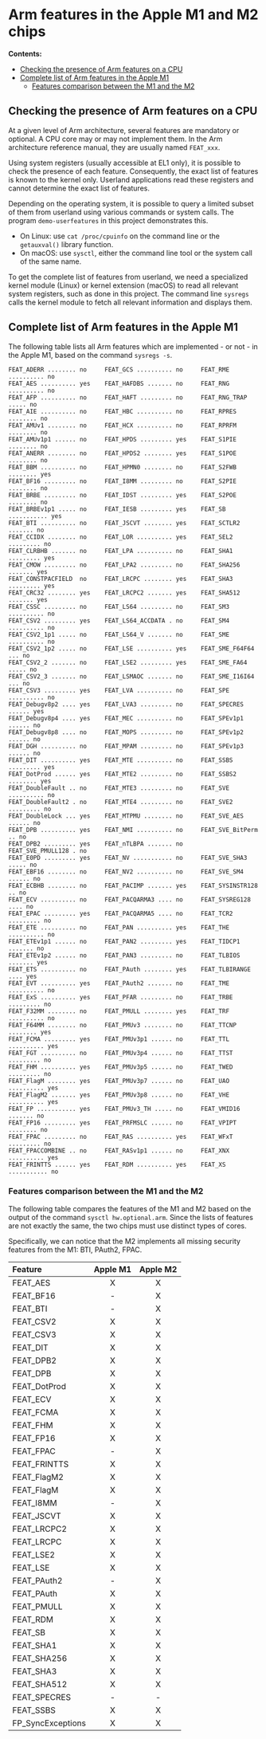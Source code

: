 # Arm features in the Apple M1 and M2 chips

**Contents:**

* [Checking the presence of Arm features on a CPU](#checking-the-presence-of-arm-features-on-a-cpu)
* [Complete list of Arm features in the Apple M1](#complete-list-of-arm-features-in-the-apple-m1)
  * [Features comparison between the M1 and the M2](#features-comparison-between-the-m1-and-the-m2)

## Checking the presence of Arm features on a CPU

At a given level of Arm architecture, several features are mandatory or optional. A CPU core may or may not implement them. In the Arm architecture reference manual, they are usually named `FEAT_xxx`.

Using system registers (usually accessible at EL1 only), it is possible to check the presence of each feature. Consequently, the exact list of features is known to the kernel only. Userland applications read these registers and cannot determine the exact list of features.

Depending on the operating system, it is possible to query a limited subset of them from userland using various commands or system calls. The program `demo-userfeatures` in this project demonstrates this.

- On Linux: use `cat /proc/cpuinfo` on the command line or the `getauxval()` library function.
- On macOS: use `sysctl`, either the command line tool or the system call of the same name.

To get the complete list of features from userland, we need a specialized kernel module (Linux) or kernel extension (macOS) to read all relevant system registers, such as done in this project. The command line `sysregs` calls the kernel module to fetch all relevant information and displays them.

## Complete list of Arm features in the Apple M1

The following table lists all Arm features which are implemented - or not - in the Apple M1, based on the command `sysregs -s`.

~~~
FEAT_ADERR ........ no     FEAT_GCS .......... no     FEAT_RME .......... no
FEAT_AES .......... yes    FEAT_HAFDBS ....... no     FEAT_RNG .......... no
FEAT_AFP .......... no     FEAT_HAFT ......... no     FEAT_RNG_TRAP ..... no
FEAT_AIE .......... no     FEAT_HBC .......... no     FEAT_RPRES ........ no
FEAT_AMUv1 ........ no     FEAT_HCX .......... no     FEAT_RPRFM ........ no
FEAT_AMUv1p1 ...... no     FEAT_HPDS ......... yes    FEAT_S1PIE ........ no
FEAT_ANERR ........ no     FEAT_HPDS2 ........ yes    FEAT_S1POE ........ no
FEAT_BBM .......... no     FEAT_HPMN0 ........ no     FEAT_S2FWB ........ yes
FEAT_BF16 ......... no     FEAT_I8MM ......... no     FEAT_S2PIE ........ no
FEAT_BRBE ......... no     FEAT_IDST ......... yes    FEAT_S2POE ........ no
FEAT_BRBEv1p1 ..... no     FEAT_IESB ......... yes    FEAT_SB ........... yes
FEAT_BTI .......... no     FEAT_JSCVT ........ yes    FEAT_SCTLR2 ....... no
FEAT_CCIDX ........ no     FEAT_LOR .......... yes    FEAT_SEL2 ......... no
FEAT_CLRBHB ....... no     FEAT_LPA .......... no     FEAT_SHA1 ......... yes
FEAT_CMOW ......... no     FEAT_LPA2 ......... no     FEAT_SHA256 ....... yes
FEAT_CONSTPACFIELD  no     FEAT_LRCPC ........ yes    FEAT_SHA3 ......... yes
FEAT_CRC32 ........ yes    FEAT_LRCPC2 ....... yes    FEAT_SHA512 ....... yes
FEAT_CSSC ......... no     FEAT_LS64 ......... no     FEAT_SM3 .......... no
FEAT_CSV2 ......... yes    FEAT_LS64_ACCDATA . no     FEAT_SM4 .......... no
FEAT_CSV2_1p1 ..... no     FEAT_LS64_V ....... no     FEAT_SME .......... no
FEAT_CSV2_1p2 ..... no     FEAT_LSE .......... yes    FEAT_SME_F64F64 ... no
FEAT_CSV2_2 ....... no     FEAT_LSE2 ......... yes    FEAT_SME_FA64 ..... no
FEAT_CSV2_3 ....... no     FEAT_LSMAOC ....... no     FEAT_SME_I16I64 ... no
FEAT_CSV3 ......... yes    FEAT_LVA .......... no     FEAT_SPE .......... no
FEAT_Debugv8p2 .... yes    FEAT_LVA3 ......... no     FEAT_SPECRES ...... yes
FEAT_Debugv8p4 .... yes    FEAT_MEC .......... no     FEAT_SPEv1p1 ...... no
FEAT_Debugv8p8 .... no     FEAT_MOPS ......... no     FEAT_SPEv1p2 ...... no
FEAT_DGH .......... no     FEAT_MPAM ......... no     FEAT_SPEv1p3 ...... no
FEAT_DIT .......... yes    FEAT_MTE .......... no     FEAT_SSBS ......... yes
FEAT_DotProd ...... yes    FEAT_MTE2 ......... no     FEAT_SSBS2 ........ yes
FEAT_DoubleFault .. no     FEAT_MTE3 ......... no     FEAT_SVE .......... no
FEAT_DoubleFault2 . no     FEAT_MTE4 ......... no     FEAT_SVE2 ......... no
FEAT_DoubleLock ... yes    FEAT_MTPMU ........ no     FEAT_SVE_AES ...... no
FEAT_DPB .......... yes    FEAT_NMI .......... no     FEAT_SVE_BitPerm .. no
FEAT_DPB2 ......... yes    FEAT_nTLBPA ....... no     FEAT_SVE_PMULL128 . no
FEAT_E0PD ......... yes    FEAT_NV ........... no     FEAT_SVE_SHA3 ..... no
FEAT_EBF16 ........ no     FEAT_NV2 .......... no     FEAT_SVE_SM4 ...... no
FEAT_ECBHB ........ no     FEAT_PACIMP ....... yes    FEAT_SYSINSTR128 .. no
FEAT_ECV .......... no     FEAT_PACQARMA3 .... no     FEAT_SYSREG128 .... no
FEAT_EPAC ......... yes    FEAT_PACQARMA5 .... no     FEAT_TCR2 ......... no
FEAT_ETE .......... no     FEAT_PAN .......... yes    FEAT_THE .......... no
FEAT_ETEv1p1 ...... no     FEAT_PAN2 ......... yes    FEAT_TIDCP1 ....... no
FEAT_ETEv1p2 ...... no     FEAT_PAN3 ......... no     FEAT_TLBIOS ....... yes
FEAT_ETS .......... no     FEAT_PAuth ........ yes    FEAT_TLBIRANGE .... yes
FEAT_EVT .......... yes    FEAT_PAuth2 ....... no     FEAT_TME .......... no
FEAT_ExS .......... yes    FEAT_PFAR ......... no     FEAT_TRBE ......... no
FEAT_F32MM ........ no     FEAT_PMULL ........ yes    FEAT_TRF .......... no
FEAT_F64MM ........ no     FEAT_PMUv3 ........ no     FEAT_TTCNP ........ yes
FEAT_FCMA ......... yes    FEAT_PMUv3p1 ...... no     FEAT_TTL .......... yes
FEAT_FGT .......... no     FEAT_PMUv3p4 ...... no     FEAT_TTST ......... no
FEAT_FHM .......... yes    FEAT_PMUv3p5 ...... no     FEAT_TWED ......... no
FEAT_FlagM ........ yes    FEAT_PMUv3p7 ...... no     FEAT_UAO .......... yes
FEAT_FlagM2 ....... yes    FEAT_PMUv3p8 ...... no     FEAT_VHE .......... yes
FEAT_FP ........... yes    FEAT_PMUv3_TH ..... no     FEAT_VMID16 ....... no
FEAT_FP16 ......... yes    FEAT_PRFMSLC ...... no     FEAT_VPIPT ........ no
FEAT_FPAC ......... no     FEAT_RAS .......... yes    FEAT_WFxT ......... no
FEAT_FPACCOMBINE .. no     FEAT_RASv1p1 ...... no     FEAT_XNX .......... yes
FEAT_FRINTTS ...... yes    FEAT_RDM .......... yes    FEAT_XS ........... no
~~~

### Features comparison between the M1 and the M2

The following table compares the features of the M1 and M2 based on the output of the command `sysctl hw.optional.arm`. Since the lists of features are not exactly the same, the two chips must use distinct types of cores.

Specifically, we can notice that the M2 implements all missing security features from the M1: BTI, PAuth2, FPAC.

| Feature      | Apple M1 | Apple M2
| :----------- | :------: | :------:
| FEAT_AES     | X        | X
| FEAT_BF16    | -        | X
| FEAT_BTI     | -        | X
| FEAT_CSV2    | X        | X
| FEAT_CSV3    | X        | X
| FEAT_DIT     | X        | X
| FEAT_DPB2    | X        | X
| FEAT_DPB     | X        | X
| FEAT_DotProd | X        | X
| FEAT_ECV     | X        | X
| FEAT_FCMA    | X        | X
| FEAT_FHM     | X        | X
| FEAT_FP16    | X        | X
| FEAT_FPAC    | -        | X
| FEAT_FRINTTS | X        | X
| FEAT_FlagM2  | X        | X
| FEAT_FlagM   | X        | X
| FEAT_I8MM    | -        | X
| FEAT_JSCVT   | X        | X
| FEAT_LRCPC2  | X        | X
| FEAT_LRCPC   | X        | X
| FEAT_LSE2    | X        | X
| FEAT_LSE     | X        | X
| FEAT_PAuth2  | -        | X
| FEAT_PAuth   | X        | X
| FEAT_PMULL   | X        | X
| FEAT_RDM     | X        | X
| FEAT_SB      | X        | X
| FEAT_SHA1    | X        | X
| FEAT_SHA256  | X        | X
| FEAT_SHA3    | X        | X
| FEAT_SHA512  | X        | X
| FEAT_SPECRES | -        | -
| FEAT_SSBS    | X        | X
| FP_SyncExceptions | X   | X
